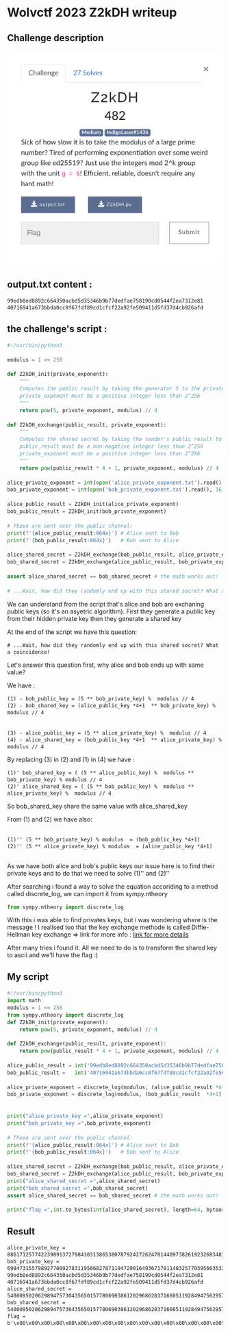 # Wolvctf 2023 Z2kDH writeup

## Challenge description

![Challenge description](assets/Description.png)


## output.txt content :

```
99edb8ed8892c664350acbd5d35346b9b77dedfae758190cd0544f2ea7312e81
40716941a673bbda0cc8f67fdf89cd1cfcf22a92fe509411d5fd37d4cb926afd

```


## the challenge's script :


```python 
#!/usr/bin/python3

modulus = 1 << 258

def Z2kDH_init(private_exponent):
	"""
	Computes the public result by taking the generator 5 to the private exponent, then removing the last 2 bits
	private_exponent must be a positive integer less than 2^256
	"""
	return pow(5, private_exponent, modulus) // 4

def Z2kDH_exchange(public_result, private_exponent):
	"""
	Computes the shared secret by taking the sender's public result to the receiver's private exponent, then removing the last 2 bits
	public_result must be a non-negative integer less than 2^256
	private_exponent must be a positive integer less than 2^256
	"""
	return pow(public_result * 4 + 1, private_exponent, modulus) // 4

alice_private_exponent = int(open('alice_private_exponent.txt').read(), 16)
bob_private_exponent = int(open('bob_private_exponent.txt').read(), 16)

alice_public_result = Z2kDH_init(alice_private_exponent)
bob_public_result = Z2kDH_init(bob_private_exponent)

# These are sent over the public channel:
print(f'{alice_public_result:064x}') # Alice sent to Bob
print(f'{bob_public_result:064x}')   # Bob sent to Alice

alice_shared_secret = Z2kDH_exchange(bob_public_result, alice_private_exponent)
bob_shared_secret = Z2kDH_exchange(alice_public_result, bob_private_exponent)

assert alice_shared_secret == bob_shared_secret # the math works out!

# ...Wait, how did they randomly end up with this shared secret? What a coincidence!

```

We can understand from the script that's alice and bob are exchaning public keys (so it's an asyetric algorithm). First they generate a public key from their hidden private key then they generate a shared key 


At the end of the script we have this question:

```
# ...Wait, how did they randomly end up with this shared secret? What a coincidence!

```

Let's answer this question first, why alice and bob ends up with same value? 

We have :

```
(1) - bob_public_key = (5 ** bob_private_key) %  modulus // 4
(2) - bob_shared_key = (alice_public_key *4+1  ** bob_private_key) %  modulus // 4


(3) - alice_public_key = (5 ** alice_private_key) %  modulus // 4
(4) - alice_shared_key = (bob_public_key *4+1  ** alice_private_key) %  modulus // 4

```


By replacing (3) in (2) and (1) in (4) we have : 

```
(1)' bob_shared_key = ( (5 ** alice_public_key) %  modulus ** bob_private_key) % modulus // 4
(2)' alice_shared_key = ( (5 ** bob_public_key) %  modulus ** alice_private_key) %  modulus // 4

```

So bob_shared_key share the same value with alice_shared_key

From (1) and (2) we have also: 

```

(1)'' (5 ** bob_private_key) % modulus  = (bob_public_key *4+1)
(2)'' (5 ** alice_private_key) % modulus  = (alice_public_key *4+1)


```


As we have both alice and bob's public keys our issue here is to find their private keys and to do that we need to solve (1)'' and (2)''


After searching i found a way to solve the equation accoriding to a method called discrete_log, we can import it from sympy.ntheory



```python 
from sympy.ntheory import discrete_log
```


With this i was able to find privates keys, but i was wondering where is the message ! I realised too that the key exchange methode is called Diffie-Hellman key exchange => link for more info : [link for more details](https://simple.wikipedia.org/wiki/Diffie-Hellman_key_exchange) 



After many tries i found it. All we need to do is to transform the shared key to ascii and we'll have the flag :)


## My script


```python 
#!/usr/bin/python3
import math
modulus = 1 << 258
from sympy.ntheory import discrete_log
def Z2kDH_init(private_exponent):
	return pow(5, private_exponent, modulus) // 4

def Z2kDH_exchange(public_result, private_exponent):
	return pow(public_result * 4 + 1, private_exponent, modulus) // 4

alice_public_result = int('99edb8ed8892c664350acbd5d35346b9b77dedfae758190cd0544f2ea7312e81',16)
bob_public_result =   int('40716941a673bbda0cc8f67fdf89cd1cfcf22a92fe509411d5fd37d4cb926afd',16)

alice_private_exponent = discrete_log(modulus, (alice_public_result *4+1), 5)
bob_private_exponent = discrete_log(modulus, (bob_public_result  *4+1), 5)


print("alice_private_key =",alice_private_exponent)
print("bob_private_key =",bob_private_exponent)

# These are sent over the public channel:
print(f'{alice_public_result:064x}') # Alice sent to Bob
print(f'{bob_public_result:064x}')   # Bob sent to Alice

alice_shared_secret = Z2kDH_exchange(bob_public_result, alice_private_exponent)
bob_shared_secret = Z2kDH_exchange(alice_public_result, bob_private_exponent)
print("alice_shared_secret =",alice_shared_secret)
print("bob_shared_secret =",bob_shared_secret)
assert alice_shared_secret == bob_shared_secret # the math works out!

print("flag =",int.to_bytes(int(alice_shared_secret), length=64, byteorder='big', signed=False))
```

## Result

```
alice_private_key = 88617125774223989137279841031386538078792427262478144097382619232683487654785
bob_private_key = 69947315579892770092783119506827871194729016493671781148325770395663533284821
99edb8ed8892c664350acbd5d35346b9b77dedfae758190cd0544f2ea7312e81
40716941a673bbda0cc8f67fdf89cd1cfcf22a92fe509411d5fd37d4cb926afd
alice_shared_secret = 54000950206298947573043565015778069038612029686203716605119284947562957452157
bob_shared_secret = 54000950206298947573043565015778069038612029686203716605119284947562957452157
flag = b'\x00\x00\x00\x00\x00\x00\x00\x00\x00\x00\x00\x00\x00\x00\x00\x00\x00\x00\x00\x00\x00\x00\x00\x00\x00\x00\x00\x00\x00\x00\x00\x00wctf{P0HL1G_H3LLM4N_$M4LL_pr1M3}
```




